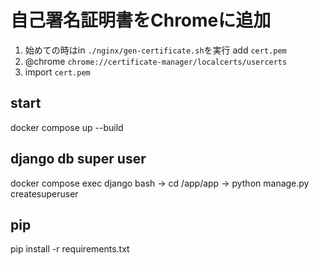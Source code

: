 # 自己署名証明書をChromeに追加
1. 始めての時はin `./nginx/gen-certificate.sh`を実行 add `cert.pem`
2. @chrome `chrome://certificate-manager/localcerts/usercerts`
3. import `cert.pem`

## start
docker compose up --build

## django db super user
docker compose exec django bash -> cd /app/app -> python manage.py createsuperuser

## pip
pip install -r requirements.txt
